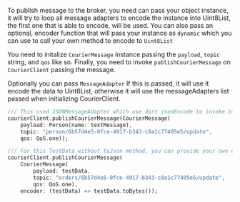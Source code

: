 To publish message to the broker, you need can pass your object instance, it will try to loop all message adapters to encode the instance into Uint8List, the first one that is able to encode, will be used. You can also pass an optional, encoder function that will pass your instance as `dynamic` which you can use to call your own method to encode to `Uint8List`

You need to initalize `CourierMessage` instance passing the `payload`, `topic` string, and `qos` like so. Finally, you need to invoke `publishCourierMessage` on `CourierClient` passing the message.

Optionally you can pass `MessageAdapter` If this is passed, it will use it encode the data to Uint8List, otherwise it will use the messageAdapters list passed when initializing CourierClient.

```dart
/// This used JSONMessageAdapter which use dart jsonEncode to invoke toJson on object implicitly
courierClient.publishCourierMessage(CourierMessage(
    payload: Person(name: textMessage),
    topic: "person/6b57d4e5-0fce-4917-b343-c8a1c77405e5/update",
    qos: QoS.one));

/// For this TestData without toJson method, you can provide your own encode to convert to Uint8List/bytes
courierClient.publishCourierMessage(
    CourierMessage(
        payload: testData,
        topic: "orders/6b57d4e5-0fce-4917-b343-c8a1c77405e5/update",
        qos: QoS.one),
    encoder: (testData) => testData.toBytes());
```